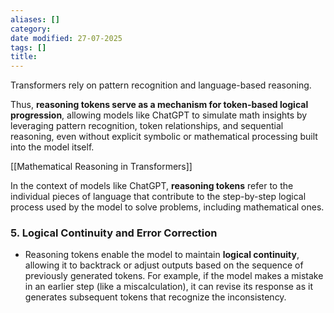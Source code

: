 ```yaml
---
aliases: []
category:
date modified: 27-07-2025
tags: []
title: 
---
```

Transformers rely on pattern recognition and language-based reasoning.

Thus, **reasoning tokens serve as a mechanism for token-based logical progression**, allowing models like ChatGPT to simulate math insights by leveraging pattern recognition, token relationships, and sequential reasoning, even without explicit symbolic or mathematical processing built into the model itself.

[[Mathematical Reasoning in Transformers]]

In the context of models like ChatGPT, **reasoning tokens** refer to the individual pieces of language that contribute to the step-by-step logical process used by the model to solve problems, including mathematical ones.

### 5. **Logical Continuity and Error Correction**

- Reasoning tokens enable the model to maintain **logical continuity**, allowing it to backtrack or adjust outputs based on the sequence of previously generated tokens. For example, if the model makes a mistake in an earlier step (like a miscalculation), it can revise its response as it generates subsequent tokens that recognize the inconsistency.